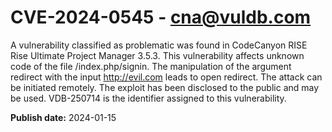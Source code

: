 # CVE-2024-0545 - cna@vuldb.com

A vulnerability classified as problematic was found in CodeCanyon RISE Rise Ultimate Project Manager 3.5.3. This vulnerability affects unknown code of the file /index.php/signin. The manipulation of the argument redirect with the input http://evil.com leads to open redirect. The attack can be initiated remotely. The exploit has been disclosed to the public and may be used. VDB-250714 is the identifier assigned to this vulnerability.

**Publish date:** 2024-01-15
